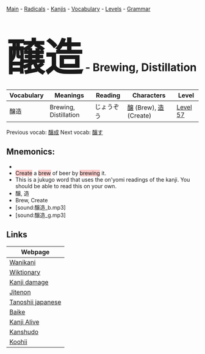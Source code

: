 <style> bigfont {font-size: 100px}</style>
[Main](../README.md) -
[Radicals](../radicals.md) -
[Kanjis](../kanjis.md) -
[Vocabulary](../vocabulary.md) -
[Levels](../levels.md) -
[Grammar](../grammar.md)
# <bigfont> 醸造</bigfont> - Brewing, Distillation 

| Vocabulary | Meanings | Reading | Characters | Level |
| --- | --- | --- | --- | --- |
| 醸造 | Brewing, Distillation | じょうぞう |  [醸](../kanjis/醸.md) (Brew), [造](../kanjis/造.md) (Create) | [Level 57](../levels/wk_level57.md) |

Previous vocab: [醸成](醸成.md) Next vocab: [醸す](醸す.md) 

## Mnemonics:

* 
* <span style="background-color:#ffcccb"> Create</span> a <span style="background-color:#ffcccb"> brew</span> of beer by <span style="background-color:#ffcccb"> brewing</span> it.
* This is a jukugo word that uses the on'yomi readings of the kanji. You should be able to read this on your own.
* 醸, 造
* Brew, Create
* [sound:醸造_b.mp3]
* [sound:醸造_g.mp3]


## Links 

| Webpage |
| --- |
| [Wanikani          ](https://www.wanikani.com/kanji/醸造) |
| [Wiktionary        ](https://en.wiktionary.org/wiki/醸造) |
| [Kanji damage      ](http://www.kanjidamage.com/kanji/search?utf8=✓&q=醸造) |
| [Jitenon           ](https://jitenon.com/kanji/醸造) |
| [Tanoshii japanese ](https://www.tanoshiijapanese.com/dictionary/kanji.cfm?k=醸造) |
| [Baike             ](https://baike.baidu.com/item/醸造) |
| [Kanji Alive       ](https://app.kanjialive.com/醸造) |
| [Kanshudo          ](https://www.kanshudo.com/searchmn?q=醸造) |
| [Koohii            ](https://kanji.koohii.com/study/kanji/醸造) |

